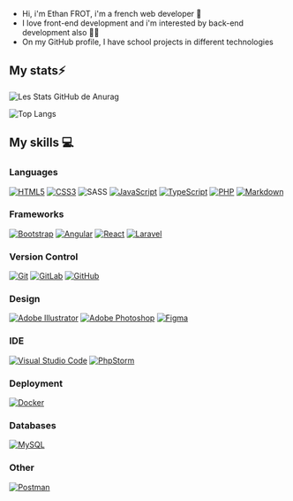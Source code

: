 - Hi, i'm Ethan FROT, i'm a french web developer 👋
- I love front-end development and i'm interested by back-end development also 👨‍💻
- On my GitHub profile, I have school projects in different technologies

## My stats⚡️

![Les Stats GitHub de Anurag](https://github-readme-stats.vercel.app/api?username=ethan-frot&show_icons=true&theme=github_dark&count_private=true&line_height=28.5)

![Top Langs](https://github-readme-stats.vercel.app/api/top-langs/?username=ethan-frot&layout=compact&langs_count=12&theme=github_dark&card_width=445)

## My skills 💻

### Languages

[![HTML5](https://img.shields.io/badge/html5-%23E34F26.svg?style=for-the-badge&logo=html5&logoColor=white)](https://www.w3schools.com/html/html_intro.asp)
[![CSS3](https://img.shields.io/badge/css3-%231572B6.svg?style=for-the-badge&logo=css3&logoColor=white)](https://www.w3schools.com/Css/css_intro.asp)
![SASS](https://img.shields.io/badge/SASS-hotpink.svg?style=for-the-badge&logo=SASS&logoColor=white)
[![JavaScript](https://img.shields.io/badge/javascript-%23323330.svg?style=for-the-badge&logo=javascript&logoColor=%23F7DF1E)](https://www.w3schools.com/js/DEFAULT.asp)
[![TypeScript](https://img.shields.io/badge/typescript-%23007ACC.svg?style=for-the-badge&logo=typescript&logoColor=white)](https://www.typescriptlang.org/)
[![PHP](https://img.shields.io/badge/php-%23777BB4.svg?style=for-the-badge&logo=php&logoColor=white)](https://www.php.net/)
[![Markdown](https://img.shields.io/badge/markdown-%23000000.svg?style=for-the-badge&logo=markdown&logoColor=white)](https://www.markdownguide.org/)

### Frameworks

[![Bootstrap](https://img.shields.io/badge/bootstrap-%23563D7C.svg?style=for-the-badge&logo=bootstrap&logoColor=white)](https://getbootstrap.com/)
[![Angular](https://img.shields.io/badge/angular.js-%23E23237.svg?style=for-the-badge&logo=angularjs&logoColor=white)](https://angular.io/)
[![React](https://img.shields.io/badge/react-%2320232a.svg?style=for-the-badge&logo=react&logoColor=%2361DAFB)](https://react.dev/)
[![Laravel](https://img.shields.io/badge/laravel-%23FF2D20.svg?style=for-the-badge&logo=laravel&logoColor=white)](https://laravel.com/)

### Version Control

[![Git](https://img.shields.io/badge/git-%23F05033.svg?style=for-the-badge&logo=git&logoColor=white)](https://git-scm.com/)
[![GitLab](https://img.shields.io/badge/gitlab-%23181717.svg?style=for-the-badge&logo=gitlab&logoColor=white)](https://about.gitlab.com/)
[![GitHub](https://img.shields.io/badge/github-%23121011.svg?style=for-the-badge&logo=github&logoColor=white)](https://github.com/ethan-frot)

### Design

[![Adobe Illustrator](https://img.shields.io/badge/adobe%20illustrator-%23FF9A00.svg?style=for-the-badge&logo=adobe%20illustrator&logoColor=white)](https://www.adobe.com/products/illustrator.html)
[![Adobe Photoshop](https://img.shields.io/badge/adobe%20photoshop-%2331A8FF.svg?style=for-the-badge&logo=adobe%20photoshop&logoColor=white)](https://www.adobe.com/products/photoshop.html?promoid=RBS7NL7F&mv=other)
[![Figma](https://img.shields.io/badge/figma-%23F24E1E.svg?style=for-the-badge&logo=figma&logoColor=white)](https://www.figma.com/)

### IDE

[![Visual Studio Code](https://img.shields.io/badge/Visual%20Studio%20Code-0078d7.svg?style=for-the-badge&logo=visual-studio-code&logoColor=white)](https://code.visualstudio.com/)
[![PhpStorm](https://img.shields.io/badge/phpstorm-143?style=for-the-badge&logo=phpstorm&logoColor=black&color=black&labelColor=darkorchid)](https://www.jetbrains.com/phpstorm/)

### Deployment

[![Docker](https://img.shields.io/badge/docker-%230db7ed.svg?style=for-the-badge&logo=docker&logoColor=white)](https://www.docker.com/)

### Databases

[![MySQL](https://img.shields.io/badge/mysql-%2300f.svg?style=for-the-badge&logo=mysql&logoColor=white)](https://www.mysql.com/)

### Other

[![Postman](https://img.shields.io/badge/Postman-FF6C37?style=for-the-badge&logo=postman&logoColor=white)](https://www.postman.com/)

